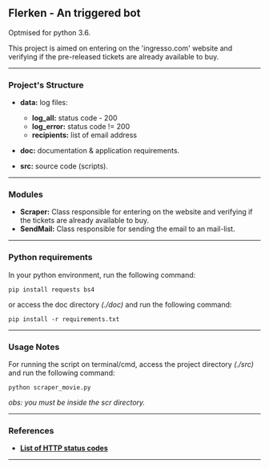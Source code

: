 ## Flerken - An triggered bot ##

Optmised for python 3.6.

This project is aimed on entering on the 'ingresso.com' website and verifying 
if the pre-released tickets are already available to buy.

----------------

### Project's Structure ###

- __data:__ log files:
    - __log_all:__ status code - 200
    - __log_error:__ status code != 200
    - __recipients:__ list of email address

- __doc:__ documentation & application requirements.

- __src:__ source code (scripts).

----------------

### Modules ###

- __Scraper:__ Class responsible for entering on the website and verifying if the tickets are already available to buy.
- __SendMail:__ Class responsible for sending the email to an mail-list.

----------------

### Python requirements ###

In your python environment, run the following command:

`pip install requests bs4`

or access the doc directory _(./doc)_ and run the following command:

`pip install -r requirements.txt`

----------------

### Usage Notes ###

For running the script on terminal/cmd, access the project directory _(./src)_ and run the following command:

`python scraper_movie.py`

_obs: you must be inside the scr directory._

----------------

### References ###

- [__List of HTTP status codes__](https://en.wikipedia.org/wiki/List_of_HTTP_status_codes)

----------------
